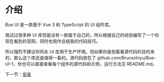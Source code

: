 # 介绍

Bue UI 是一款基于 Vue 3 和 TypeScript 的 UI 组件库。

我试过很多种 UI 库但是没有一款属于自己的，所以根据自己的经验编写了一个你现在看到的官网，同时也用作总结我的代码技巧。

所以强烈不建议你将此 UI 库用于生产环境。但如果你是抱着看源代码的目的来的，那么这个库还是值得一看的。源代码放在了 github.com/Brucezhiyu/Bue-UI-1，你也可以直接查看每个组件的源代码和示例，运行方法见 README.md。

下一节：[安装](#/doc/install)